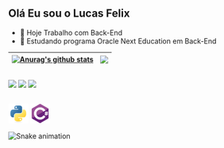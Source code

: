 <br />

## Olá Eu sou o Lucas Felix

- 🔭 Hoje Trabalho com Back-End
- 🌱 Estudando programa Oracle Next Education em Back-End
  


| <a href="https://github.com/LuucasFeelix/"><img align="center" src="https://github-readme-stats.vercel.app/api?username=LuucasFeelix&show_icons=true&include_all_commits=true&theme=tokyonight&hide_border=true" alt="Anurag's github stats" /></a> | <a href="https://github.com/LuucasFeelix/github-readme-stats"><img align="center" src="https://github-readme-stats.vercel.app/api/top-langs/?username=LuucasFeelix&layout=compact&theme=tokyonight&hide_border=true" /></a> |
| ------------- | ------------- |

##

<div> 
  <a href="https://instagram.com/luucasfeelix" target="_blank"><img src="https://img.shields.io/badge/-Instagram-%23E4405F?style=for-the-badge&logo=instagram&logoColor=white" target="_blank"></a> 
  <a href = "mailto:lucasfelix1925@gmail.com"><img src="https://img.shields.io/badge/-Gmail-%23333?style=for-the-badge&logo=gmail&logoColor=white" target="_blank"></a>
  <a href="https://www.linkedin.com/in/lucas-felix-da-silva-683191151" target="_blank"><img src="https://img.shields.io/badge/-LinkedIn-%230077B5?style=for-the-badge&logo=linkedin&logoColor=white" target="_blank"></a> 
</div>

##

<div>
  <!--div que coloca as imagens das linguagens-->
<code><img height="40" alt="typescript" src="https://raw.githubusercontent.com/devicons/devicon/master/icons/python/python-original.svg"></code>
<code><img height="40" alt="Csharp" src="https://raw.githubusercontent.com/devicons/devicon/master/icons/csharp/csharp-original.svg"></code>
</div>

 ![Snake animation](https://github.com/LuucasFeelix/LuucasFeelix/blob/output/github-contribution-grid-snake.svg)

<br />
<br />
